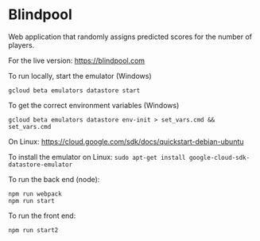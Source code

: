 # Blindpool
Web application that randomly assigns predicted scores for the number of players.

For the live version:
https://blindpool.com

To run locally, start the emulator (Windows)

```gcloud beta emulators datastore start```

To get the correct environment variables (Windows)

```gcloud beta emulators datastore env-init > set_vars.cmd && set_vars.cmd```

On Linux:
https://cloud.google.com/sdk/docs/quickstart-debian-ubuntu

To install the emulator on Linux:
```sudo apt-get install google-cloud-sdk-datastore-emulator```

To run the back end (node):

```
npm run webpack
npm run start
```

To run the front end:

```npm run start2```

